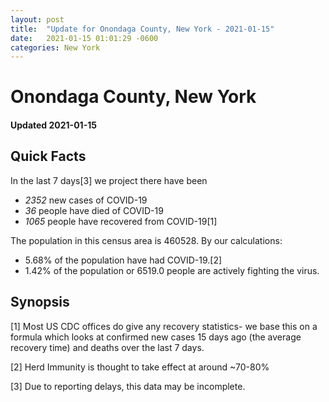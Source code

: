 ```yaml
---
layout: post
title:  "Update for Onondaga County, New York - 2021-01-15"
date:   2021-01-15 01:01:29 -0600
categories: New York
---
```


# Onondaga County, New York
#### Updated 2021-01-15

## Quick Facts

In the last 7 days[3] we project there have been
- *2352* new cases of COVID-19
- *36* people have died of COVID-19
- *1065* people have recovered from COVID-19[1]

The population in this census area is 460528. By our calculations:
- 5.68% of the population have had COVID-19.[2]
- 1.42% of the population or 6519.0 people are actively fighting the virus.

## Synopsis




[1] Most US CDC offices do give any recovery statistics- we base this on a formula which looks at confirmed new cases
15 days ago (the average recovery time) and deaths over the last 7 days.

[2] Herd Immunity is thought to take effect at around ~70-80%

[3] Due to reporting delays, this data may be incomplete.
 
    
